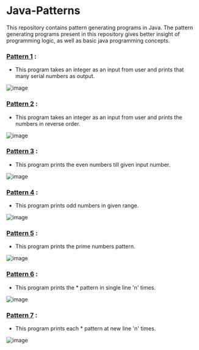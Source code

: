 # Java-Patterns
This repository contains pattern generating programs in Java. The pattern generating programs present in this repository gives better insight of programming logic, as well as basic java programming concepts.

 ### [Pattern 1](https://github.com/Arun9739/Java-Patterns/blob/main/Java-Patterns/src/java/patterns/Pattern_1.java) :
 - This program takes an integer as an input from user and prints that many serial numbers as output.
 
 ![image](https://user-images.githubusercontent.com/84305637/184501783-1f36160a-e1de-492c-8b20-de380decea1b.png)

 ### [Pattern 2](https://github.com/Arun9739/Java-Patterns/blob/main/Java-Patterns/src/java/patterns/Pattern_2.java) :
 - This program takes an integer as an input from user and prints the numbers in reverse order.
 
 ![image](https://user-images.githubusercontent.com/84305637/188847999-9c7b5169-e30c-489e-9e4e-114d9cd8eb80.png)

### [Pattern 3](https://github.com/Arun9739/Java-Patterns/blob/main/Java-Patterns/src/java/patterns/Pattern_3.java) :
- This program prints the even numbers till given input number.

![image](https://user-images.githubusercontent.com/84305637/190860779-5ea4ee5f-1019-4bac-8e01-b32dae6d2a32.png)

### [Pattern 4](https://github.com/Arun9739/Java-Patterns/blob/main/Java-Patterns/src/java/patterns/Pattern_4.java) :
- This program prints odd numbers in given range.

![image](https://user-images.githubusercontent.com/84305637/192154748-218c7938-6960-4d70-8911-96f4437b9f3c.png)

### [Pattern 5](https://github.com/Arun9739/Java-Patterns/blob/main/Java-Patterns/src/java/patterns/Pattern_5.java) :
- This program prints the prime numbers pattern.

![image](https://user-images.githubusercontent.com/84305637/193312304-5c0bbe98-c424-4a40-8589-4ef2a2bd70e3.png)

### [Pattern 6](https://github.com/Arun9739/Java-Patterns/blob/main/Java-Patterns/src/java/patterns/Pattern_6.java) :
- This program prints the * pattern in single line 'n' times.

![image](https://user-images.githubusercontent.com/84305637/201966334-72e7973f-79c3-4d18-b12a-fddbd97c86b5.png)

### [Pattern 7](https://github.com/Arun9739/Java-Patterns/blob/main/Java-Patterns/src/java/patterns/Pattern_7.java) :
- This program prints each * pattern at new line 'n' times.

![image](https://user-images.githubusercontent.com/84305637/203588211-cd6c9acf-efec-4e7f-a849-8bcd4320fe56.png)

